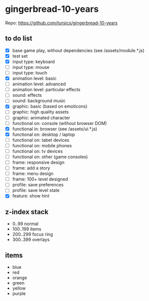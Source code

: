 # gingerbread-10-years

Repo: https://github.com/tursics/gingerbread-10-years

## to do list

- [x] base game play, without dependencies  (see /assets/module.*.js)
- [x] test set
- [x] input type: keyboard
- [ ] input type: mouse
- [ ] input type: touch
- [x] animation level: basic
- [ ] animation level: advanced
- [ ] animation level: particular effects
- [ ] sound: effects
- [ ] sound: background music
- [x] graphic: basic (based on emoticons)
- [ ] graphic: high quality assets
- [ ] graphic: animated character
- [ ] functional on: console (without browser DOM)
- [x] functional in: browser (see /assets/ui.*.js)
- [x] functional on: desktop / laptop
- [ ] functional on: tabet devices
- [ ] functional on: mobile phones
- [ ] functional on: tv devices
- [ ] functional on: other (game consoles)
- [ ] frame: responsive design
- [ ] frame: add a story
- [ ] frame: menu design
- [ ] frame: 100+ level designed
- [ ] profile: save preferences
- [ ] profile: save level state
- [x] feature: show hint

## z-index stack

- 0..99 normal
- 100..199 items
- 200..299 focus ring
- 300..399 overlays

## items

- blue
- red
- orange
- green
- yellow
- purple